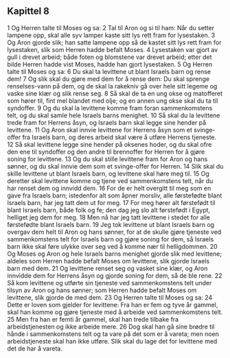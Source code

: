 ## Kapittel 8

1 Og Herren talte til Moses og sa:
2 Tal til Aron og si til ham: Når du setter lampene opp, skal alle syv lamper kaste sitt lys rett fram for lysestaken.
3 Og Aron gjorde slik; han satte lampene opp så de kastet sitt lys rett fram for lysestaken, slik som Herren hadde befalt Moses.
4 Lysestaken var gjort av gull i drevet arbeid; både foten og blomstene var drevet arbeid; etter det bilde Herren hadde vist Moses, hadde han gjort lysestaken.
5 Og Herren talte til Moses og sa:
6 Du skal ta levittene ut blant Israels barn og rense dem!
7 Og slik skal du gjøre med dem for å rense dem: Du skal sprenge renselses-vann på dem, og de skal la rakekniv gå over hele sitt legeme og vaske sine klær og slik rense seg.
8 Så skal de ta en ung okse og matofferet som hører til, fint mel blandet med olje; og en annen ung okse skal du ta til syndoffer.
9 Og du skal la levittene komme fram foran sammenkomstens telt, og du skal samle hele Israels barns menighet.
10 Så skal du la levittene trede fram for Herrens åsyn, og Israels barn skal legge sine hender på levittene.
11 Og Aron skal innvie levittene for Herrens åsyn som et svinge-offer fra Israels barn, og deres arbeid skal være å utføre Herrens tjeneste.
12 Så skal levittene legge sine hender på oksenes hoder, og du skal ofre den ene til syndoffer og den andre til brennoffer for Herren for å gjøre soning for levittene.
13 Og du skal stille levittene fram for Aron og hans sønner, og du skal innvie dem som et svinge-offer for Herren.
14 Slik skal du skille levittene ut blant Israels barn, og levittene skal høre meg til.
15 Og deretter skal levittene komme og tjene ved sammenkomstens telt, når du har renset dem og innvidd dem.
16 For de er helt overgitt til meg som en gave fra Israels barn; istedenfor alt som åpner morsliv, alle førstefødte blant Israels barn, har jeg tatt dem ut for meg.
17 For meg hører alt førstefødt til blant Israels barn, både folk og fe; den dag jeg slo alt førstefødt i Egypt, helliget jeg dem for meg.
18 Men nå har jeg tatt levittene i stedet for alle førstefødte blant Israels barn.
19 Jeg tok levittene ut blant Israels barn og overgav dem helt til Aron og hans sønner, for at de skulle gjøre tjeneste ved sammenkomstens telt for Israels barn og gjøre soning for dem, så Israels barn ikke skal føre ulykke over seg ved å komme nær til helligdommen.
20 Og Moses og Aron og hele Israels barns menighet gjorde slik med levittene; aldeles som Herren hadde befalt Moses om levittene, slik gjorde Israels barn med dem.
21 Og levittene renset seg og vasket sine klær, og Aron innvidde dem for Herrens åsyn og gjorde soning for dem, så de ble rene.
22 Så kom levittene og utførte sin tjeneste ved sammenkomstens telt under tilsyn av Aron og hans sønner; som Herren hadde befalt Moses om levittene, slik gjorde de med dem.
23 Og Herren talte til Moses og sa:
24 Dette er loven som gjelder for levittene: Fra han er fem og tyve år gammel, skal han komme og gjøre tjeneste med å arbeide ved sammenkomstens telt.
25 Men fra han er femti år gammel, skal han trede tilbake fra arbeidstjenesten og ikke arbeide mere.
26 Dog skal han gå sine brødre til hånde i sammenkomstens telt og ta vare på det som er å vareta; men noen arbeidstjeneste skal han ikke utføre. Slik skal du lage det for levittene med det de har å vareta.
